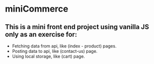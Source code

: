 # miniCommerce

## This is a mini front end project using vanilla JS only as an exercise for:

- Fetching data from api, like (index - product) pages.
- Posting data to api, like (contact-us) page.
- Using local storage, like (cart) page.
 

